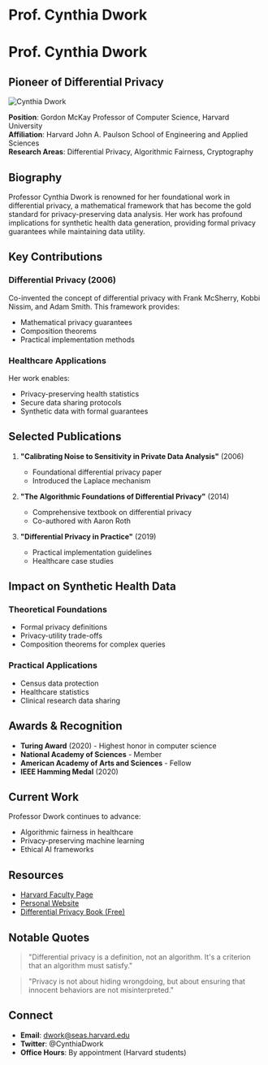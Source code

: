 # Prof. Cynthia Dwork

# Prof. Cynthia Dwork

## Pioneer of Differential Privacy

![Cynthia Dwork](https://upload.wikimedia.org/wikipedia/commons/thumb/6/6a/Cynthia_Dwork_lectures_at_Harvard_Kennedy_School.jpg/1200px-Cynthia_Dwork_lectures_at_Harvard_Kennedy_School.jpg)

**Position**: Gordon McKay Professor of Computer Science, Harvard University  
**Affiliation**: Harvard John A. Paulson School of Engineering and Applied Sciences  
**Research Areas**: Differential Privacy, Algorithmic Fairness, Cryptography

## Biography

Professor Cynthia Dwork is renowned for her foundational work in differential privacy, a mathematical framework that has become the gold standard for privacy-preserving data analysis. Her work has profound implications for synthetic health data generation, providing formal privacy guarantees while maintaining data utility.

## Key Contributions

### Differential Privacy (2006)
Co-invented the concept of differential privacy with Frank McSherry, Kobbi Nissim, and Adam Smith. This framework provides:
- Mathematical privacy guarantees
- Composition theorems
- Practical implementation methods

### Healthcare Applications
Her work enables:
- Privacy-preserving health statistics
- Secure data sharing protocols
- Synthetic data with formal guarantees

## Selected Publications

1. **"Calibrating Noise to Sensitivity in Private Data Analysis"** (2006)
   - Foundational differential privacy paper
   - Introduced the Laplace mechanism

2. **"The Algorithmic Foundations of Differential Privacy"** (2014)
   - Comprehensive textbook on differential privacy
   - Co-authored with Aaron Roth

3. **"Differential Privacy in Practice"** (2019)
   - Practical implementation guidelines
   - Healthcare case studies

## Impact on Synthetic Health Data

### Theoretical Foundations
- Formal privacy definitions
- Privacy-utility trade-offs
- Composition theorems for complex queries

### Practical Applications
- Census data protection
- Healthcare statistics
- Clinical research data sharing

## Awards & Recognition

- **Turing Award** (2020) - Highest honor in computer science
- **National Academy of Sciences** - Member
- **American Academy of Arts and Sciences** - Fellow
- **IEEE Hamming Medal** (2020)

## Current Work

Professor Dwork continues to advance:
- Algorithmic fairness in healthcare
- Privacy-preserving machine learning
- Ethical AI frameworks

## Resources

- [Harvard Faculty Page](https://www.seas.harvard.edu/person/cynthia-dwork)
- [Personal Website](https://dwork.seas.harvard.edu/)
- [Differential Privacy Book (Free)](https://www.cis.upenn.edu/~aaroth/Papers/privacybook.pdf)

## Notable Quotes

> "Differential privacy is a definition, not an algorithm. It's a criterion that an algorithm must satisfy."

> "Privacy is not about hiding wrongdoing, but about ensuring that innocent behaviors are not misinterpreted."

## Connect

- **Email**: dwork@seas.harvard.edu
- **Twitter**: @CynthiaDwork
- **Office Hours**: By appointment (Harvard students)